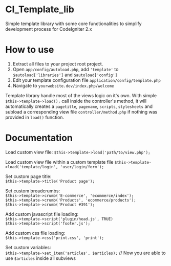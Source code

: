 CI_Template_lib
===============

Simple template library with some core functionalities to simplify development process for CodeIgniter 2.x

How to use
===============
1. Extract all files to your project root project.
2. Open `app/config/autoload.php`, add `'template'` to `$autoload['libraries']` and `$autoload['config']`
2. Edit your template configuration file `application/config/template.php`
3. Navigate to `yourwebsite.dev/index.php/welcome`

Template library handle most of the views logic on it's own. With simple `$this->template->load();` call inside the controller's method, it will automatically creates a `pagetitle`, `pagename`, `scripts`, `stylesheets` and subload a corresponding view file `controller/method.php` if nothing was provided in `load()` function.

Documentation
===============

Load custom view file:
  `$this->template->load('path/to/view.php');`
  
Load custom view file within a custom template file
  `$this->template->load('template/login', 'user/login/form');`

Set custom page title:<br/>
  `$this->template->title('Product page');`

Set custom breadcrumbs:<br/>
  `$this->template->crumb('E-commerce', 'ecommerce/index');`<br/>
  `$this->template->crumb('Products', 'ecommerce/products');`<br/>
  `$this->template->crumb('Product #391');`

Add custom javascript file loading:<br/>
  `$this->template->script('plugin/head.js', TRUE)`<br/>
  `$this->template->script('footer.js');`

Add custom css file loading:<br/>
  `$this->template->css('print.css', 'print');`
  
Set custom variables:<br/>
  `$this->template->set_item('articles', $articles);` // Now you are able to use `$articles` inside all subviews
